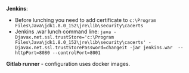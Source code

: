 **Jenkins**:  
- Before lunching you need to add certificate to `c:\Program Files\Java\jdk1.8.0_152\jre\lib\security\cacerts`  
- Jenkins .war lunch command line: `java -Djavax.net.ssl.trustStore='c:\Program Files\Java\jdk1.8.0_152\jre\lib\security\cacerts' -Djavax.net.ssl.trustStorePassword=changeit -jar jenkins.war  --httpPort=8080 --controlPort=8001`

**Gitlab runner** - configuration uses docker images.